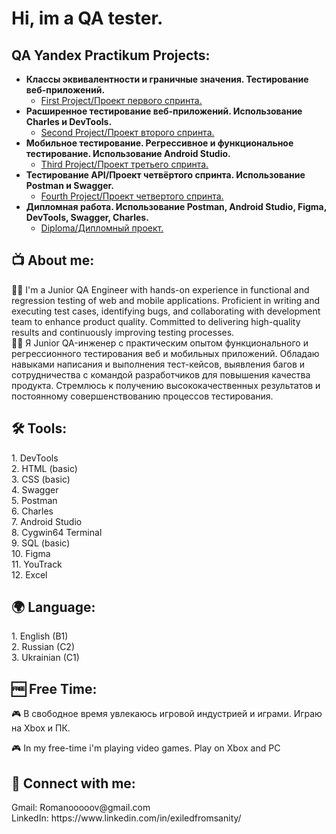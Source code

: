 <h1>Hi, im a QA tester. 

<h2>QA Yandex Practikum Projects:</h2>

- <b>Классы эквивалентности и граничные значения. Тестирование веб-приложений.</b>
  - [First Project/Проект первого спринта. ](https://docs.google.com/spreadsheets/d/1oRWXKFguAdxklsjpyBn33LHJwDkbcA2bRMctpTVDqQg/edit?usp=sharing)
- <b>Расширенное тестирование веб-приложений. Использование Charles и DevTools. </b>
  - [Second Project/Проект второго спринта. ](https://docs.google.com/spreadsheets/d/1ZC2WdZJGl4-W4rrKEVKXxo6ljibwvmmA-gg_iU7qaSA/edit?usp=sharing)
- <b>Мобильное тестирование. Регрессивное и функциональное тестирование. Использование Android Studio. </b>
  - [Third Project/Проект третьего спринта. ](https://docs.google.com/spreadsheets/d/1JZxmnfkSClcqxdCJspLhb3jRLU2rNpaqe4Qasg1JoMg/edit?usp=sharing)
- <b>Тестирование API/Проект четвёртого спринта. Использование Postman и Swagger. </b>
  - [Fourth Project/Проект четвертого спринта. ](https://docs.google.com/spreadsheets/d/1fPRZk2bPzx4WddNkSUO9iGlh4pUllirT5bnGgZyUPXg/edit?usp=sharing)
- <b>Дипломная работа. Использование Postman, Android Studio, Figma, DevTools, Swagger, Charles. </b>
  - [Diploma/Дипломный проект. ](https://docs.google.com/spreadsheets/d/1EEr43RoE3p4mf0TpCpde02ZyVUHxqx1zK8y0b649dVw/edit?usp=sharing)

<h2>📺 About me: </h2>
</b>👨‍💻 I'm a Junior QA Engineer with hands-on experience in functional and regression testing of web and mobile applications. Proficient in writing and executing test cases, identifying bugs, and collaborating with development team to enhance product quality. Committed to delivering high-quality results and continuously improving testing processes.<br>                                    
👨‍💻 Я Junior QA-инженер с практическим опытом функционального и регрессионного тестирования веб и мобильных приложений. Обладаю навыками написания и выполнения тест-кейсов, выявления багов и сотрудничества с командой разработчиков для повышения качества продукта. Стремлюсь к получению высококачественных результатов и постоянному совершенствованию процессов тестирования. </b>

<h2>🛠️ Tools:</h2>
</b>1. DevTools <br>
    2. HTML (basic) <br>
    3. CSS (basic) <br>
    4. Swagger <br>
    5. Postman <br>
    6. Charles <br>
    7. Android Studio <br>
    8. Cygwin64 Terminal <br>
    9. SQL (basic) <br>
  10. Figma <br>
  11. YouTrack <br>
  12. Excel <br>
    </b>

<h2>🌍 Language:</h2>
</b> 1. English (B1) <br>
     2. Russian (C2) <br>
     3. Ukrainian (C1) <br>
     </b>
    
<h2>🆓 Free Time:</h2>
</b>🎮 В свободное время увлекаюсь игровой индустрией и играми. Играю на Xbox и ПК. 

🎮 In my free-time i'm playing video games. Play on Xbox and PC</b>

<h2> 🤳 Connect with me:</h2>
</b>Gmail: Romanooooov@gmail.com</b> <br>
    LinkedIn: https://www.linkedin.com/in/exiledfromsanity/
    
